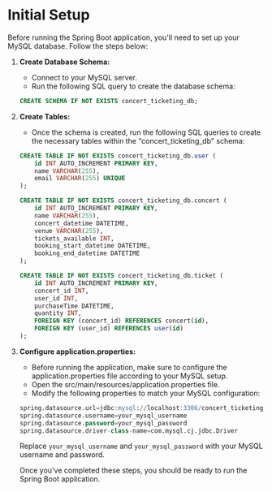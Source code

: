 # Initial Setup

Before running the Spring Boot application, you'll need to set up your MySQL database. Follow the steps below:

1. **Create Database Schema:**
    - Connect to your MySQL server.
    - Run the following SQL query to create the database schema:

   ```sql
   CREATE SCHEMA IF NOT EXISTS concert_ticketing_db;
   ```
2. **Create Tables:**
   - Once the schema is created, run the following SQL queries to create the necessary tables within the "concert_ticketing_db" schema:
    ```sql
    CREATE TABLE IF NOT EXISTS concert_ticketing_db.user (
        id INT AUTO_INCREMENT PRIMARY KEY,
        name VARCHAR(255),
        email VARCHAR(255) UNIQUE
    );

    CREATE TABLE IF NOT EXISTS concert_ticketing_db.concert (
        id INT AUTO_INCREMENT PRIMARY KEY,
        name VARCHAR(255),
        concert_datetime DATETIME,
        venue VARCHAR(255),
        tickets_available INT,
        booking_start_datetime DATETIME,
        booking_end_datetime DATETIME
    );
    
    CREATE TABLE IF NOT EXISTS concert_ticketing_db.ticket (
        id INT AUTO_INCREMENT PRIMARY KEY,
        concert_id INT,
        user_id INT,
        purchaseTime DATETIME,
        quantity INT,
        FOREIGN KEY (concert_id) REFERENCES concert(id),
        FOREIGN KEY (user_id) REFERENCES user(id)
    );
   ```
3. **Configure application.properties:**
   - Before running the application, make sure to configure the application.properties file according to your MySQL setup. 
   - Open the src/main/resources/application.properties file. 
   - Modify the following properties to match your MySQL configuration:
   ```sql
   spring.datasource.url=jdbc:mysql://localhost:3306/concert_ticketing_db
   spring.datasource.username=your_mysql_username
   spring.datasource.password=your_mysql_password
   spring.datasource.driver-class-name=com.mysql.cj.jdbc.Driver
   ```
   Replace `your_mysql_username` and `your_mysql_password` with your MySQL username and password.
   
   Once you've completed these steps, you should be ready to run the Spring Boot application.
